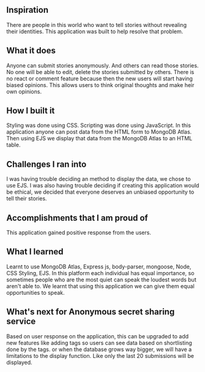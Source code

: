 ## Inspiration
There are people in this world who want to tell stories without revealing their identities. This application was built to help resolve that problem. 
## What it does
Anyone can submit stories anonymously. And others can read those stories. No one will be able to edit, delete the stories submitted by others. There is no react or comment feature because then the new users will start having biased opinions. This allows users to think original thoughts and make heir own opinions. 
## How I built it
Styling was done using CSS.
Scripting was done using JavaScript.
In this application anyone can post data from the HTML form to MongoDB Atlas. Then using EJS we display that data from the MongoDB Atlas to an HTML table.
## Challenges I ran into
I was having trouble deciding an method to display the data, we chose to use EJS. 
I was also having trouble deciding if creating this application would be ethical, we decided that everyone deserves an unbiased opportunity to tell their stories.
## Accomplishments that I am proud of
This application gained positive response from the users.
## What I learned
Learnt to use MongoDB Atlas, Express js, body-parser, mongoose, Node, CSS Styling, EJS.
In this platform each individual has equal importance, so sometimes people who are the most quiet can speak the loudest words but aren't able to. We learnt that using this application we can give them equal opportunities to speak.
## What's next for Anonymous secret sharing service
Based on user response on the application, this can be upgraded to add new features like adding tags so users  can see data based on shortlisting done by the tags. or when the database grows way bigger, we will have a limitations to the display function. Like only the last 20 submissions will be displayed.
